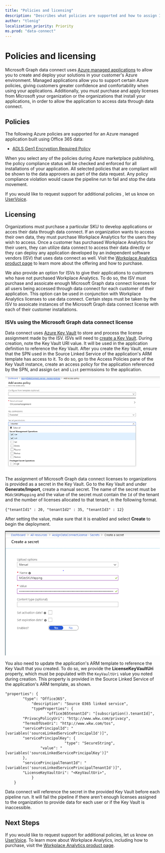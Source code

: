 ```yaml
---
title: "Policies and licensing"
description: "Describes what policies are supported and how to assign ISV access SKUs to organizations."
author: "tlenig"
localization_priority: Priority
ms.prod: "data-connect"
---
```


# Policies and licensing

Microsoft Graph data connect uses [Azure managed applications](https://docs.microsoft.com/en-us/azure/managed-applications/overview) to allow you to create and deploy your solutions in your customer's Azure environment. Managed applications allow you to support certain Azure policies, giving customers greater confidence and comfortability when using your applications. Additionally, you must purchase and apply licenses from Microsoft your organization or the organizations that install your applications, in order to allow the application to access data through data connect.

## Policies

The following Azure policies are supported for an Azure managed application built using Office 365 data:

- [ADLS Gen1 Encryption Required Policy](https://docs.microsoft.com/en-us/azure/azure-policy/scripts/enforce-datalakestore-encryption)

When you select any of the policies during Azure marketplace publishing, the policy compliance status will be checked and enforced for all installations of your application. All selected policies that are compliant will be shown to the data approvers as part of the data request. Any policy compliance violation would cause the pipeline run to fail and stop the data movement.

If you would like to request support for additional policies , let us know on [UserVoice](https://microsoftgraph.uservoice.com/forums/920506-microsoft-graph-feature-requests?category_id=359581).

## Licensing

Organizations must purchase a particular SKU to develop applications or acces their data through data connect. If an organization wants to access their own data, they must purchase Workplace Analytics for the users they wish to access. Once a customer has purchased Workplace Analytics for their users, they can utilize data connect to access their data directly or they can deploy any application developed by an independent software vendors (ISV) that uses data connect as well. Visit the [Workplace Analytics product page](https://products.office.com/en-us/business/workplace-analytics) to learn more about the offering and how to purchase. 

We also provide an option for ISVs to give their applications to customers who have not purchased Workplace Analytics. To do so, the ISV must purchase and assoicate enough Microsoft Graph data connect licenses for all users being accessed through data connect for each customer of their application. This option can be used in conjunction with Workplace Analytics licenses to use data connect. Certain steps must be taken by the ISV to assoicate instances of the Microsoft Graph data connect license with each of their customer installations. 

### ISVs using the Microsoft Graph data connect license
Data connect uses [Azure Key Vault](https://azure.microsoft.com/en-us/services/key-vault/) to store and process the license assignment made by the ISV. ISVs will need to [create a Key Vault](https://docs.microsoft.com/en-us/azure/key-vault/quick-create-portal). During creation, note the Key Vault URI value. It will be used in the application definition to reference the Key Vault. After you create the Key Vault, ensure that the SPN used in the Source Linked Service of the application's ARM template has access to it. To do so, go to the Access Policies pane of the Key Vault instance, create an access policy for the application referenced by the SPN, and assign `Get` and `List` permissions to the application. 

![Creating access policy to Key Vault](/concepts/images/data-connect-keyvault-access.png)

The assignment of Microsoft Graph data connect licenses to organizations is provided as a secret in the Key Vault. Go to the Key Vault and under **Generate/Import**, create a manual secret. The name of the secret must be `MGdcSKUMapping` and the value of the secret must contain the `Id` of the tenant and the number of licenses allocated to that tenant, in the following format.

`{"tenantId1" : 20, "tenantId2" : 35, "tenantId3" : 12}`

After setting the value, make sure that it is enabled and select **Create** to begin the deployment. 

![Creating the secret in Key Vault](/concepts/images/data-connect-keyvault-create.png)

You also need to update the application's ARM template to reference the Key Vault that you created. To do so, we provide the **LicenseKeyVaultUri** property, which must be populated with the `KeyVaultUri` value you noted during creation. This property is provided in the Source Linked Service of the application's ARM template, as shown. 

```
"properties": {
        "type": "Office365",
	        "description": "Source O365 linked service",
	        "typeProperties": {
	               "office365tenantId": "[subscription().tenantId]",
		"PrivacyPolicyUri": "http://www.wkw.com/privacy",
		"TermsOfUseUri": "http://www.wkw.com/tos",
		"servicePrincipalId": "[variables('sourceLinkedServicePrincipalId')]",
		"servicePrincipalKey": {
	                       "type": "SecureString",
		        "value": "[variables('sourceLinkedServicePrincipalKey')]"
		},
		"servicePrincipalTenantId": "[variables('sourceLinkedServicePrincipalTenantId')]",
	    "LicenseKeyVaultUri": "<KeyVaultUri>",
	        }
	}
```

Data connect will reference the secret in the provided Key Vault before each pipeline run. It will fail the pipeline if there aren't enough licenses assigned to the organization to provide data for each user or if the Key Vault is inaccessible. 

## Next Steps
If you would like to request support for additional policies, let us know on [UserVoice](https://microsoftgraph.uservoice.com/forums/920506-microsoft-graph-feature-requests?category_id=359581). To learn more about Workplace Analytics, including how to purchase, visit the [Workplace Analytics product page](https://products.office.com/en-us/business/workplace-analytics).
